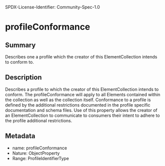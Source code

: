SPDX-License-Identifier: Community-Spec-1.0

# profileConformance

## Summary

Describes one a profile which the creator of this ElementCollection intends to conform to.

## Description

Describes a profile to which the creator of this ElementCollection intends to conform.
The profileConformance will apply to all Elements contained within the collection as well as the collection itself.
Conformance to a profile is defined by the additional restrictions documented in the profile specific documentation and schema files.
Use of this property allows the creator of an ElementCollection to communicate to consumers their intent to adhere to the profile additional restrictions.

## Metadata

- name: profileConformance
- Nature: ObjectProperty
- Range: ProfileIdentifierType
